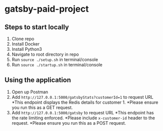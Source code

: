 # gatsby-paid-project

## Steps to start locally

1. Clone repo
2. Install Docker
3. Install Python3
4. Navigate to root directory in repo
5. Run `source ./setup.sh` in terminal/console
6. Run `source ./startup.sh` in terminal/console

## Using the application

1. Open up Postman
2. Add `http://127.0.0.1:5000/gatsbyStats?customerId=1` to request URL
  *This endpoint displays the Redis details for customer 1. 
  *Please ensure you run this as a GET request.
3. Add `http://127.0.0.1:5000/gatsby` to request URL
  *This endpoint has the rate limiting enforced. 
  *Please include `x-customer-id` header to the request.
  *Please ensure you run this as a POST request.